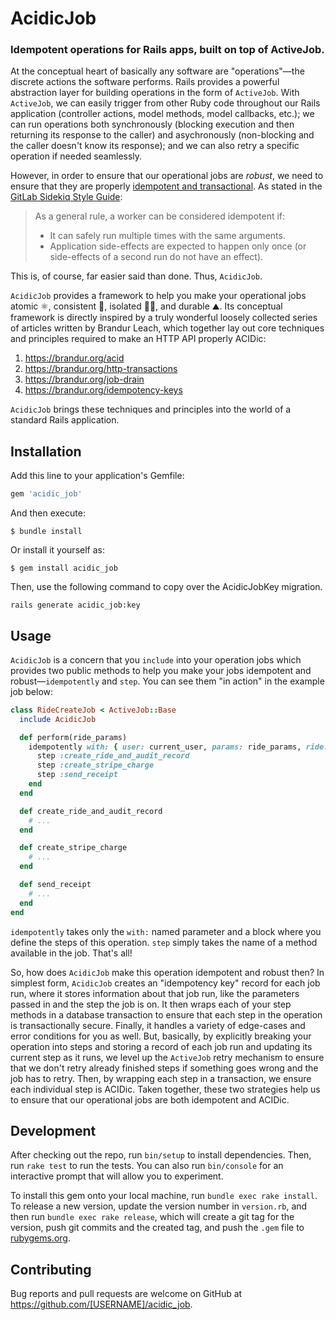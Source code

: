 # AcidicJob

### Idempotent operations for Rails apps, built on top of ActiveJob.

At the conceptual heart of basically any software are "operations"—the discrete actions the software performs. Rails provides a powerful abstraction layer for building operations in the form of `ActiveJob`. With `ActiveJob`, we can easily trigger from other Ruby code throughout our Rails application (controller actions, model methods, model callbacks, etc.); we can run operations both synchronously (blocking execution and then returning its response to the caller) and asychronously (non-blocking and the caller doesn't know its response); and we can also retry a specific operation if needed seamlessly.

However, in order to ensure that our operational jobs are _robust_, we need to ensure that they are properly [idempotent and transactional](https://github.com/mperham/sidekiq/wiki/Best-Practices#2-make-your-job-idempotent-and-transactional). As stated in the [GitLab Sidekiq Style Guide](https://docs.gitlab.com/ee/development/sidekiq_style_guide.html#idempotent-jobs):

>As a general rule, a worker can be considered idempotent if:
>  * It can safely run multiple times with the same arguments.
>  * Application side-effects are expected to happen only once (or side-effects of a second run do not have an effect).

This is, of course, far easier said than done. Thus, `AcidicJob`.

`AcidicJob` provides a framework to help you make your operational jobs atomic ⚛️, consistent 🤖, isolated 🕴🏼, and durable ⛰️. Its conceptual framework is directly inspired by a truly wonderful loosely collected series of articles written by Brandur Leach, which together lay out core techniques and principles required to make an HTTP API properly ACIDic:

1. https://brandur.org/acid
2. https://brandur.org/http-transactions
3. https://brandur.org/job-drain
4. https://brandur.org/idempotency-keys

`AcidicJob` brings these techniques and principles into the world of a standard Rails application.

## Installation

Add this line to your application's Gemfile:

```ruby
gem 'acidic_job'
```

And then execute:

    $ bundle install

Or install it yourself as:

    $ gem install acidic_job

Then, use the following command to copy over the AcidicJobKey migration.

```
rails generate acidic_job:key
```

## Usage

`AcidicJob` is a concern that you `include` into your operation jobs which provides two public methods to help you make your jobs idempotent and robust—`idempotently` and `step`. You can see them "in action" in the example job below:

```ruby
class RideCreateJob < ActiveJob::Base
  include AcidicJob

  def perform(ride_params)
    idempotently with: { user: current_user, params: ride_params, ride: nil } do
      step :create_ride_and_audit_record
      step :create_stripe_charge
      step :send_receipt
    end
  end

  def create_ride_and_audit_record
    # ...
  end

  def create_stripe_charge
    # ...
  end

  def send_receipt
    # ...
  end
end
```

`idempotently` takes only the `with:` named parameter and a block where you define the steps of this operation. `step` simply takes the name of a method available in the job. That's all!

So, how does `AcidicJob` make this operation idempotent and robust then? In simplest form, `AcidicJob` creates an "idempotency key" record for each job run, where it stores information about that job run, like the parameters passed in and the step the job is on. It then wraps each of your step methods in a database transaction to ensure that each step in the operation is transactionally secure. Finally, it handles a variety of edge-cases and error conditions for you as well. But, basically, by explicitly breaking your operation into steps and storing a record of each job run and updating its current step as it runs, we level up the `ActiveJob` retry mechanism to ensure that we don't retry already finished steps if something goes wrong and the job has to retry. Then, by wrapping each step in a transaction, we ensure each individual step is ACIDic. Taken together, these two strategies help us to ensure that our operational jobs are both idempotent and ACIDic.

## Development

After checking out the repo, run `bin/setup` to install dependencies. Then, run `rake test` to run the tests. You can also run `bin/console` for an interactive prompt that will allow you to experiment.

To install this gem onto your local machine, run `bundle exec rake install`. To release a new version, update the version number in `version.rb`, and then run `bundle exec rake release`, which will create a git tag for the version, push git commits and the created tag, and push the `.gem` file to [rubygems.org](https://rubygems.org).

## Contributing

Bug reports and pull requests are welcome on GitHub at https://github.com/[USERNAME]/acidic_job.
